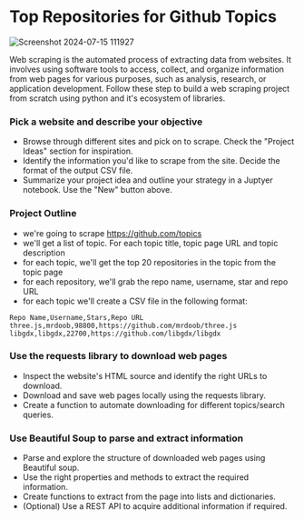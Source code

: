 # Top Repositories for Github Topics

![Screenshot 2024-07-15 111927](https://github.com/user-attachments/assets/2b1dc556-7868-49d0-b147-73ae484c15a6)

Web scraping is the automated process of extracting data from websites. It involves using software tools to access, collect, and organize information from web pages for various purposes, such as analysis, research, or application development. Follow these step to build a web scraping project from scratch using python and it's ecosystem of libraries.

### Pick a website and describe your objective
- Browse through different sites and pick on to scrape. Check the "Project Ideas" section for inspiration.
- Identify the information you'd like to scrape from the site. Decide the format of the output CSV file.
- Summarize your project idea and outline your strategy in a Juptyer notebook. Use the "New" button above.

### Project Outline
- we're going to scrape https://github.com/topics
- we'll get a list of topic. For each topic title, topic page URL and topic description 
- for each topic, we'll get the top 20 repositories in the topic from the topic page 
- for each repository, we'll grab the repo name, username, star and repo URL
- for each topic we'll create a CSV file in the following format:

```
Repo Name,Username,Stars,Repo URL
three.js,mrdoob,98800,https://github.com/mrdoob/three.js
libgdx,libgdx,22700,https://github.com/libgdx/libgdx

```
### Use the requests library to download web pages

- Inspect the website's HTML source and identify the right URLs to download.
- Download and save web pages locally using the requests library.
- Create a function to automate downloading for different topics/search queries.

### Use Beautiful Soup to parse and extract information

- Parse and explore the structure of downloaded web pages using Beautiful soup.
- Use the right properties and methods to extract the required information.
- Create functions to extract from the page into lists and dictionaries.
- (Optional) Use a REST API to acquire additional information if required.
